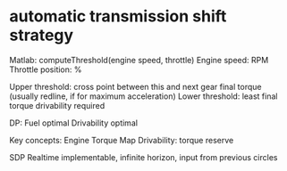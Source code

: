 # automatic transmission shift strategy

Matlab: computeThreshold(engine speed, throttle)
Engine speed: RPM
Throttle position: %

Upper threshold: cross point between this and next gear final torque (usually redline, if for maximum acceleration)
Lower threshold: least final torque drivability required 

DP:
Fuel optimal
Drivability optimal

Key concepts:
Engine Torque Map
Drivability: torque reserve

SDP
Realtime implementable, infinite horizon, input from previous circles